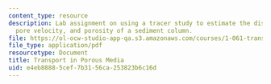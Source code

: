 ```yaml
---
content_type: resource
description: Lab assignment on using a tracer study to estimate the dispersion coefficient,
  pore velocity, and porosity of a sediment column.
file: https://ol-ocw-studio-app-qa.s3.amazonaws.com/courses/1-061-transport-processes-in-the-environment-fall-2008/e4eb88885cef7b3156ca253823b6c16d_lab4porous_media.pdf
file_type: application/pdf
resourcetype: Document
title: Transport in Porous Media
uid: e4eb8888-5cef-7b31-56ca-253823b6c16d
---
```

